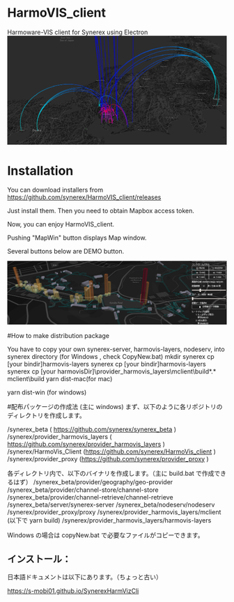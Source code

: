 # HarmoVIS_client
Harmoware-VIS client for Synerex using Electron
![HarmoVIS_layers](HarmoVIS_layers.png)

# Installation

You can download installers from https://github.com/synerex/HarmoVIS_client/releases

Just install them. Then you need to obtain Mapbox access token.

Now, you can enjoy HarmoVIS_client.



Pushing "MapWin" button displays Map window.

Several buttons below are DEMO button.

![HarmowareVIS](HarmowareVIS.png)



#How to make distribution package

You have to copy your own synerex-server, harmovis-layers, nodeserv,  into synerex directory (for Windows , check CopyNew.bat)
  mkdir synerex
  cp [your bindir]harmovis-layers synerex
  cp [your bindir]harmovis-layers synerex
  cp [your harmovisDir]\provider_harmovis_layers\mclient\build\*.* mclient\build
  yarn dist-mac(for mac)

  yarn dist-win (for windows)


#配布パッケージの作成法 (主に windows)
まず、以下のように各リポジトリのディレクトリを作成します。

  /synerex_beta  ( https://github.com/synerex/synerex_beta )
  /synerex/provider_harmovis_layers  ( https://github.com/synerex/provider_harmovis_layers ) 
  /synerex/HarmoVis_Client  (https://github.com/synerex/HarmoVis_client )
  /synerex/provider_proxy (https://github.com/synerex/provider_proxy )

各ディレクトリ内で、以下のバイナリを作成します。（主に build.bat で作成できるはず）
  /synerex_beta/provider/geography/geo-provider
  /synerex_beta/provider/channel-store/channel-store
  /synerex_beta/provider/channel-retrieve/channel-retrieve
  /synerex_beta/server/synerex-server
  /synerex_beta/nodeserv/nodeserv
  /synerex/provider_proxy/proxy
  /synerex/provider_harmovis_layers/mclient (以下で yarn build)
  /synerex/provider_harmovis_layers/harmovis-layers

Windows の場合は copyNew.bat で必要なファイルがコピーできます。

  
   

## インストール：
日本語ドキュメントは以下にあります。（ちょっと古い）

https://s-mobi01.github.io/SynerexHarmVizCli



